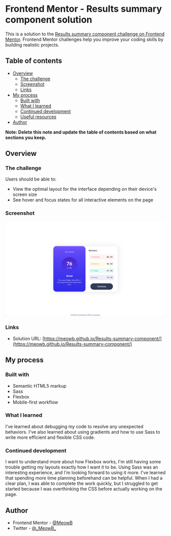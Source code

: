 # Frontend Mentor - Results summary component solution

This is a solution to the [Results summary component challenge on Frontend Mentor](https://www.frontendmentor.io/challenges/results-summary-component-CE_K6s0maV). Frontend Mentor challenges help you improve your coding skills by building realistic projects. 

## Table of contents

- [Overview](#overview)
  - [The challenge](#the-challenge)
  - [Screenshot](#screenshot)
  - [Links](#links)
- [My process](#my-process)
  - [Built with](#built-with)
  - [What I learned](#what-i-learned)
  - [Continued development](#continued-development)
  - [Useful resources](#useful-resources)
- [Author](#author)

**Note: Delete this note and update the table of contents based on what sections you keep.**

## Overview

### The challenge

Users should be able to:

- View the optimal layout for the interface depending on their device's screen size
- See hover and focus states for all interactive elements on the page

### Screenshot

![](/Screenshot.png)

### Links

- Solution URL: [https://meowb.github.io/Results-summary-component/](https://meowb.github.io/Results-summary-component/)

## My process

### Built with

- Semantic HTML5 markup
- Sass 
- Flexbox
- Mobile-first workflow


### What I learned

I've learned about debugging my code to resolve any unexpected behaviors. I've also learned  about using gradients and how to use Sass to write more efficient and flexible CSS code.


### Continued development

I want to understand more about how Flexbox works, I'm still having some trouble getting my layouts exactly how I want it to be. Using Sass was an interesting experience, and I'm looking forward to using it more. I've learned that spending more time planning beforehand can be helpful. When I had a clear plan, I was able to complete the work quickly, but I struggled to get started because I was overthinking the CSS before actually working on the page.



## Author

- Frontend Mentor - [@MeowB](https://www.frontendmentor.io/profile/MeowB)
- Twitter - [@\_MeowB\_](https://www.twitter.com/_MeowB_)
